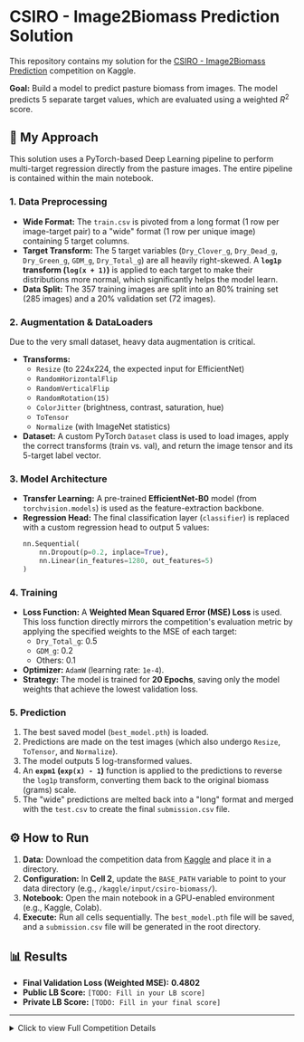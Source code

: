 # CSIRO - Image2Biomass Prediction Solution

This repository contains my solution for the [CSIRO - Image2Biomass Prediction](https://www.kaggle.com/competitions/csiro-biomass) competition on Kaggle.

**Goal:** Build a model to predict pasture biomass from images. The model predicts 5 separate target values, which are evaluated using a weighted $R^2$ score.

## 🚀 My Approach

This solution uses a PyTorch-based Deep Learning pipeline to perform multi-target regression directly from the pasture images. The entire pipeline is contained within the main notebook.

### 1. Data Preprocessing

* **Wide Format:** The `train.csv` is pivoted from a long format (1 row per image-target pair) to a "wide" format (1 row per unique image) containing 5 target columns.
* **Target Transform:** The 5 target variables (`Dry_Clover_g`, `Dry_Dead_g`, `Dry_Green_g`, `GDM_g`, `Dry_Total_g`) are all heavily right-skewed. A **`log1p` transform (`log(x + 1)`)** is applied to each target to make their distributions more normal, which significantly helps the model learn.
* **Data Split:** The 357 training images are split into an 80% training set (285 images) and a 20% validation set (72 images).

### 2. Augmentation & DataLoaders

Due to the very small dataset, heavy data augmentation is critical.

* **Transforms:**
    * `Resize` (to 224x224, the expected input for EfficientNet)
    * `RandomHorizontalFlip`
    * `RandomVerticalFlip`
    * `RandomRotation(15)`
    * `ColorJitter` (brightness, contrast, saturation, hue)
    * `ToTensor`
    * `Normalize` (with ImageNet statistics)
* **Dataset:** A custom PyTorch `Dataset` class is used to load images, apply the correct transforms (train vs. val), and return the image tensor and its 5-target label vector.

### 3. Model Architecture

* **Transfer Learning:** A pre-trained **EfficientNet-B0** model (from `torchvision.models`) is used as the feature-extraction backbone.
* **Regression Head:** The final classification layer (`classifier`) is replaced with a custom regression head to output 5 values:
    ```python
    nn.Sequential(
        nn.Dropout(p=0.2, inplace=True),
        nn.Linear(in_features=1280, out_features=5)
    )
    ```

### 4. Training

* **Loss Function:** A **Weighted Mean Squared Error (MSE) Loss** is used. This loss function directly mirrors the competition's evaluation metric by applying the specified weights to the MSE of each target:
    * `Dry_Total_g`: 0.5
    * `GDM_g`: 0.2
    * Others: 0.1
* **Optimizer:** `AdamW` (learning rate: `1e-4`).
* **Strategy:** The model is trained for **20 Epochs**, saving only the model weights that achieve the lowest validation loss.

### 5. Prediction

1.  The best saved model (`best_model.pth`) is loaded.
2.  Predictions are made on the test images (which also undergo `Resize`, `ToTensor`, and `Normalize`).
3.  The model outputs 5 log-transformed values.
4.  An **`expm1` (`exp(x) - 1`)** function is applied to the predictions to reverse the `log1p` transform, converting them back to the original biomass (grams) scale.
5.  The "wide" predictions are melted back into a "long" format and merged with the `test.csv` to create the final `submission.csv` file.

## ⚙️ How to Run

1.  **Data:** Download the competition data from [Kaggle](https://www.kaggle.com/competitions/csiro-biomass) and place it in a directory.
2.  **Configuration:** In **Cell 2**, update the `BASE_PATH` variable to point to your data directory (e.g., `/kaggle/input/csiro-biomass/`).
3.  **Notebook:** Open the main notebook in a GPU-enabled environment (e.g., Kaggle, Colab).
4.  **Execute:** Run all cells sequentially. The `best_model.pth` file will be saved, and a `submission.csv` file will be generated in the root directory.

## 📊 Results

* **Final Validation Loss (Weighted MSE):** **0.4802**
* **Public LB Score:** `[TODO: Fill in your LB score]`
* **Private LB Score:** `[TODO: Fill in your final score]`

---

<details>
<summary>Click to view Full Competition Details</summary>

### Description
Farmers often walk into a paddock and ask one question: “Is there enough grass here for the herd?” Pasture biomass - the amount of feed available - shapes when animals can graze, when fields need a break, and how to keep pastures productive season after season. This competition challenges you to build a model that predicts pasture biomass from images, ground-truth measures, and publicly available datasets.

### Evaluation
The model performance is evaluated using a weighted average of $R^2$ scores across the five output dimensions. The final score is calculated as:

$$
\text{Final Score} = \sum_{i=1}^{5} w_i \cdot R_i^2
$$

Where:
* $R_i^2$ represents the coefficient of determination for dimension $i$
* The weights $w_i$ used are:
    * `Dry_Green_g`: 0.1
    * `Dry_Dead_g`: 0.1
    * `Dry_Clover_g`: 0.1
    * `GDM_g`: 0.2
    * `Dry_Total_g`: 0.5

### Submission File
Submit a CSV in long format with exactly two columns: `sample_id` and `target`.

| sample_id | target |
|---|---|
| ID1001187975__Dry_Green_g | 0.0 |
| ID1001187975__Dry_Dead_g | 0.0 |
| ID1001187975__Dry_Clover_g | 0.0 |
| ID1001187975__GDM_g | 0.0 |
| ID1001187975__Dry_Total_g | 0.0 |

### Code Requirements
* CPU Notebook <= 9 hours run-time
* GPU Notebook <= 9 hours run-time
* Internet access disabled
* Freely & publicly available external data is allowed, including pre-trained models
* Submission file must be named `submission.csv`

</details>
